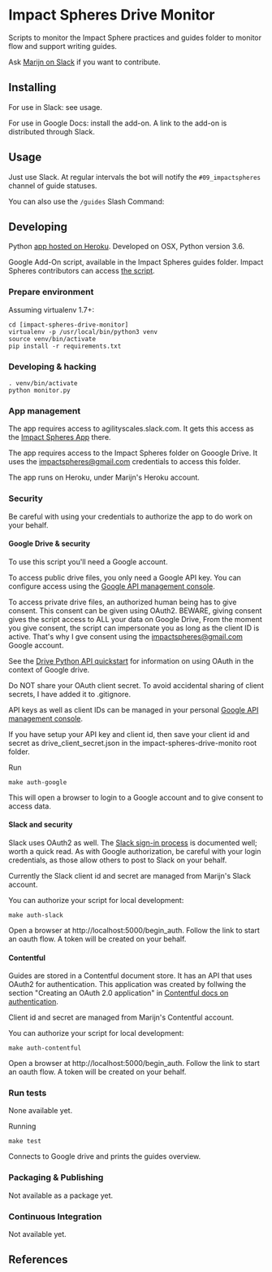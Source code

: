 # Impact Spheres Drive Monitor

Scripts to monitor the Impact Sphere practices and guides folder to monitor flow and support writing guides.

Ask [Marijn on Slack] if you want to contribute.

## Installing

For use in Slack: see usage.

For use in Google Docs: install the add-on. A link to the add-on is distributed through Slack.

## Usage 

Just use Slack. At regular intervals the bot will notify the `#09_impactspheres` channel of guide statuses.

You can also use the `/guides` Slash Command:

## Developing

Python [app hosted on Heroku](https://impact-spheres-drive-monitor.herokuapp.com/).
Developed on OSX, Python version 3.6.

Google Add-On script, available in the Impact Spheres guides folder.
Impact Spheres contributors can access [the script](https://docs.google.com/document/d/1ISqiBCOewgPYycaId4vUCFuARObpr5eg9XNWb0_oCVQ/edit).

### Prepare environment

Assuming virtualenv 1.7+:

```
cd [impact-spheres-drive-monitor]
virtualenv -p /usr/local/bin/python3 venv
source venv/bin/activate
pip install -r requirements.txt
```

### Developing & hacking

```
. venv/bin/activate
python monitor.py
```

### App management

The app requires access to agilityscales.slack.com.
It gets this access as the [Impact Spheres App] there.

The app requires access to the Impact Spheres folder on Gooogle Drive.
It uses the impactspheres@gmail.com credentials to access this folder.

The app runs on Heroku, under Marijn's Heroku account.

### Security

Be careful with using your credentials to authorize the app to do work on your behalf.

#### Google Drive & security

To use this script you'll need a Google account.

To access public drive files, you only need a Google API key. 
You can configure access using the [Google API management console].

To access private drive files, an authorized human being has to give consent.
This consent can be given using OAuth2. 
BEWARE, giving consent gives the script access to ALL your data on Google Drive,
From the moment you give consent, the script can impersonate you
as long as the client ID is active.
That's why I gve consent using the impactspheres@gmail.com Google account.

See the [Drive Python API quickstart] for information on using OAuth
in the context of Google drive.

Do NOT share your OAuth client secret. 
To avoid accidental sharing of client secrets, I have added it to .gitignore.

API keys as well as client IDs can be managed in your personal
[Google API management console].

If you have setup your API key and client id, then save your client id and secret as
drive_client_secret.json in the impact-spheres-drive-monito root folder.

Run 

```
make auth-google
```

This will open a browser to login to a Google account and to give consent to access data.

#### Slack and security

Slack uses OAuth2 as well. 
The [Slack sign-in process] is documented well; worth a quick read.
As with Google authorization, be careful with your login credentials,
as those allow others to post to Slack on your behalf.

Currently the Slack client id and secret are managed from Marijn's Slack account.

You can authorize your script for local development:

```
make auth-slack
```

Open a browser at http://localhost:5000/begin_auth.
Follow the link to start an oauth flow.
A token will be created on your behalf.

#### Contentful

Guides are stored in a Contentful document store.
It has an API that uses OAuth2 for authentication.
This application was created by follwing the section 
"Creating an OAuth 2.0 application" in [Contentful docs on authentication].

Client id and secret are managed from Marijn's Contentful account.

You can authorize your script for local development:

```
make auth-contentful
```

Open a browser at http://localhost:5000/begin_auth.
Follow the link to start an oauth flow.
A token will be created on your behalf.


### Run tests

None available yet.

Running

```
make test
```

Connects to Google drive and prints the guides overview.

### Packaging & Publishing

Not available as a package yet.

### Continuous Integration

Not available yet.

## References

 [Drive Python API quickstart]: https://developers.google.com/drive/v3/web/quickstart/python
 [Python Drive API]: https://developers.google.com/resources/api-libraries/documentation/drive/v3/python/latest/
 [Google API management console]: https://console.developers.google.com/apis/credentials?project=ageless-aquifer-176113
 [Slack Python API]: http://slackapi.github.io/python-slackclient/basic_usage.html#sending-a-message
 [Slack sign-in process]: https://api.slack.com/docs/sign-in-with-slack
 [Impact Spheres App]: https://agilityscales.slack.com/apps/A7RHUFQ90-impact-spheres-app
 [Marijn on Slack]: https://agilityscales.slack.com/messages/C3N27KRT9/team/U5S1Q0YQ5/
 [Slash Commands]: https://api.slack.com/slash-commands
 [Contentful docs on authentication]: https://www.contentful.com/developers/docs/references/authentication/
